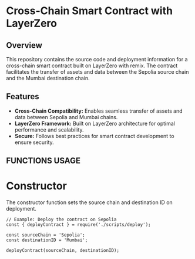 # Cross-Chain Smart Contract with LayerZero

## Overview

This repository contains the source code and deployment information for a cross-chain smart contract built on LayerZero with remix. The contract facilitates the transfer of assets and data between the Sepolia source chain and the Mumbai destination chain.

## Features

- **Cross-Chain Compatibility:** Enables seamless transfer of assets and data between Sepolia and Mumbai chains.
- **LayerZero Framework:** Built on LayerZero architecture for optimal performance and scalability.
- **Secure:** Follows best practices for smart contract development to ensure security.



## FUNCTIONS USAGE

# Constructor

The constructor function sets the source chain and destination ID on deployment.

```Solidity
// Example: Deploy the contract on Sepolia
const { deployContract } = require('./scripts/deploy');

const sourceChain = 'Sepolia';
const destinationID = 'Mumbai';

deployContract(sourceChain, destinationID);
